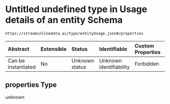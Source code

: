 # Untitled undefined type in Usage details of an entity Schema

```txt
https://streaminlinedata.ai/type/entityUsage.json#/properties
```



| Abstract            | Extensible | Status         | Identifiable            | Custom Properties | Additional Properties | Access Restrictions | Defined In                                                                      |
| :------------------ | :--------- | :------------- | :---------------------- | :---------------- | :-------------------- | :------------------ | :------------------------------------------------------------------------------ |
| Can be instantiated | No         | Unknown status | Unknown identifiability | Forbidden         | Allowed               | none                | [entityUsage.json*](../out/schema/type/entityUsage.json "open original schema") |

## properties Type

unknown
